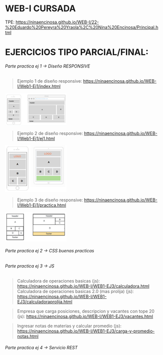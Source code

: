 # WEB-I CURSADA

TPE: https://ninaencinosa.github.io/WEB-I/22-%20Eduardo%20Pereyra%20Yraola%2C%20Nina%20Encinosa/Principal.html

# EJERCICIOS TIPO PARCIAL/FINAL:
###### Parte practica ej 1 -> Diseño RESPONSIVE
>Ejemplo 1 de diseño responsive: https://ninaencinosa.github.io/WEB-I/Web1-Ej1/index.html
<img width="200" src="https://github.com/NinaEncinosa/WEB-I/blob/main/Web1-Ej1/final-dic.png">

>Ejemplo 2 de diseño responsive: https://ninaencinosa.github.io/WEB-I/Web1-Ej1/ej1.html
<img width="200" src="https://github.com/NinaEncinosa/WEB-I/blob/main/Web1-Ej1/recu.png">

>Ejemplo 3 de diseño responsive: https://ninaencinosa.github.io/WEB-I/Web1-Ej1/practica.html
<img width="200" src="https://github.com/NinaEncinosa/WEB-I/blob/main/Web1-Ej1/practica.png">


###### Parte practica ej 2 -> CSS buenas practicas

###### Parte practica ej 3 -> JS 
>Calculadora de operaciones basicas (js): https://ninaencinosa.github.io/WEB-I/WEB1-EJ3/calculadora.html
>Calculadora de operaciones basicas 2.0 (mas prolija) (js): https://ninaencinosa.github.io/WEB-I/WEB1-EJ3/calculadoraprolija.html

>Empresa que carga posiciones, descripcion y vacantes con tope 20 (js): https://ninaencinosa.github.io/WEB-I/WEB1-EJ3/vacantes.html

>Ingresar notas de materias y calcular promedio (js):  https://ninaencinosa.github.io/WEB-I/WEB1-EJ3/carga-y-promedio-notas.html

###### Parte practica ej 4 -> Servicio REST 


